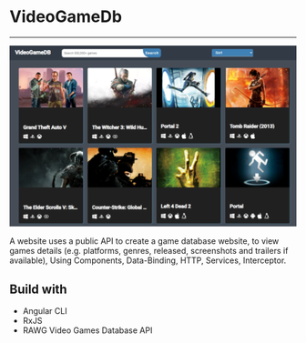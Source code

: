 # VideoGameDb
---
![VideoGame DB screenshot](./image/screenshot.png)

A website uses a public API to create a game database website, to view games details (e.g. platforms, genres, released, screenshots and trailers if available), Using Components, Data-Binding, HTTP, Services, Interceptor.

## Build with
 - Angular CLI
 - RxJS
 - RAWG Video Games Database API
